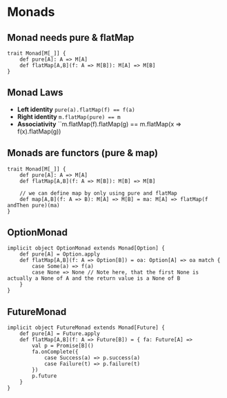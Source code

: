 # Monads

## Monad needs pure & flatMap

```
trait Monad[M[_]] {
	def pure[A]: A => M[A]
	def flatMap[A,B](f: A => M[B]): M[A] => M[B]
}
```

## Monad Laws
* **Left identity** `pure(a).flatMap(f) == f(a)`
* **Right identity** `m.flatMap(pure) == m`
* **Associativity** ``m.flatMap(f).flatMap(g) == m.flatMap(x => f(x).flatMap(g))

## Monads are functors (pure & map)
```
trait Monad[M[_]] {
	def pure[A]: A => M[A]
	def flatMap[A,B](f: A => M[B]): M[B] => M[B]

	// we can define map by only using pure and flatMap
	def map[A,B](f: A => B): M[A] => M[B] = ma: M[A] => flatMap(f andThen pure)(ma)
}
```

## OptionMonad
```
implicit object OptionMonad extends Monad[Option] {
	def pure[A] = Option.apply
	def flatMap[A,B](f: A => Option[B]) = oa: Option[A] => oa match {
		case Some(a) => f(a)
		case None => None // Note here, that the first None is actually a None of A and the return value is a None of B
	}
}
```

## FutureMonad
```
implicit object FutureMonad extends Monad[Future] {
	def pure[A] = Future.apply
	def flatMap[A,B](f: A => Future[B]) = { fa: Future[A] => 
		val p = Promise[B]()
		fa.onComplete({
			case Success(a) => p.success(a)
			case Failure(t) => p.failure(t)
		})
		p.future
	}
}
```